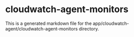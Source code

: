 # cloudwatch-agent-monitors
This is a generated markdown file for the app/cloudwatch-agent/cloudwatch-agent-monitors directory.
